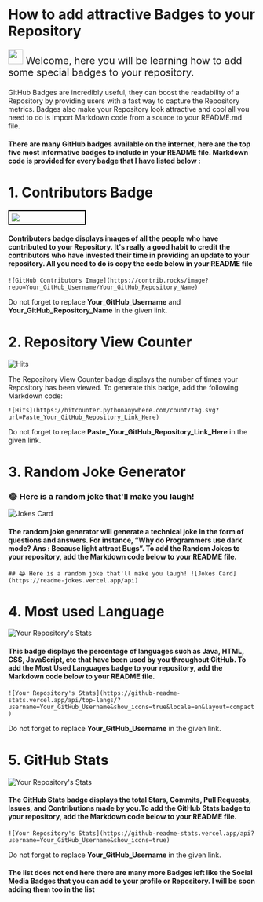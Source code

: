 # How to add attractive Badges to your Repository 

<p style="font-size: 20px;"><img src="https://raw.githubusercontent.com/MartinHeinz/MartinHeinz/master/wave.gif" width="30px"> Welcome, here you will be learning how to add some special badges to your repository.</p>
GitHub Badges are incredibly useful, they can boost the readability of a Repository by providing users with a fast way to capture the Repository metrics. Badges also make your Repository look attractive and cool all you need to do is import Markdown code from a source to your README.md file.

#### There are many GitHub badges available on the internet, here are the top five most informative badges to include in your README file. Markdown code is provided for every badge that I have listed below : 

# 1. Contributors Badge

<!--If you view this code ps: Ignore the unethical ways used for formatting-->
<div style="width: calc(30% - .5em); border: 2px solid black; padding: 5px;">
<img src="https://contrib.rocks/image?repo=luvksahu/Github-badges"></div>

#### Contributors badge displays images of all the people who have contributed to your Repository. It's really a good habit to credit the contributors who have invested their time in providing an update to your repository. All you need to do is copy the code below in your README file
``` ![GitHub Contributors Image](https://contrib.rocks/image?repo=Your_GitHub_Username/Your_GitHub_Repository_Name) ```

Do not forget to replace **Your_GitHub_Username** and **Your_GitHub_Repository_Name** in the given link.

# 2. Repository View Counter

![Hits](https://hitcounter.pythonanywhere.com/count/tag.svg?url=https://github.com/luvksahu/GitHub-Badges)

The Repository View Counter badge displays the number of times your Repository has been viewed. To generate this badge, add the following Markdown code:

```![Hits](https://hitcounter.pythonanywhere.com/count/tag.svg?url=Paste_Your_GitHub_Repository_Link_Here)```

Do not forget to replace **Paste_Your_GitHub_Repository_Link_Here** in the given link.

# 3. Random Joke Generator

### 😂 Here is a random joke that'll make you laugh!

![Jokes Card](https://readme-jokes.vercel.app/api)

#### The random joke generator will generate a technical joke in the form of questions and answers. For instance, “Why do Programmers use dark mode? Ans : Because light attract Bugs”. To add the Random Jokes  to your repository, add the Markdown code below to your README file.

`` ## 😂 Here is a random joke that'll make you laugh!
![Jokes Card](https://readme-jokes.vercel.app/api) ``

# 4. Most used Language

![Your Repository's Stats](https://github-readme-stats.vercel.app/api/top-langs?username=luvksahu&show_icons=true&locale=en&layout=compact)


#### This badge displays the percentage of languages such as Java, HTML, CSS, JavaScript, etc that have been used by you throughout GitHub. To add the Most Used Languages badge to your repository, add the Markdown code below to your README file.

```![Your Repository's Stats](https://github-readme-stats.vercel.app/api/top-langs/?username=Your_GitHub_Username&show_icons=true&locale=en&layout=compact)```

Do not forget to replace **Your_GitHub_Username** in the given link.

# 5. GitHub Stats

![Your Repository's Stats](https://github-readme-stats.vercel.app/api?username=luvksahu&show_icons=true)

#### The GitHub Stats badge displays the total Stars, Commits, Pull Requests, Issues, and Contributions made by you.To add the GitHub Stats badge to your repository, add the Markdown code below to your README file.

``![Your Repository's Stats](https://github-readme-stats.vercel.app/api?username=Your_GitHub_Username&show_icons=true)``

Do not forget to replace **Your_GitHub_Username** in the given link.

#### The list does not end here there are many more Badges left like the Social Media Badges that you can add to your profile or Repository. I will be soon adding them too in the list